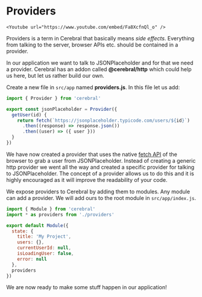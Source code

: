 # Providers

```marksy
<Youtube url="https://www.youtube.com/embed/Fa8XcfnQl_o" />
```

Providers is a term in Cerebral that basically means _side effects_. Everything from talking to the server, browser APIs etc. should be contained in a provider.

In our application we want to talk to JSONPlaceholder and for that we need a provider. Cerebral has an addon called **@cerebral/http** which could help us here, but let us rather build our own.

Create a new file in `src/app` named **providers.js**. In this file let us add:

```js
import { Provider } from 'cerebral'

export const jsonPlaceholder = Provider({
  getUser(id) {
    return fetch(`https://jsonplaceholder.typicode.com/users/${id}`)
      .then((response) => response.json())
      .then((user) => ({ user }))
  }
})
```

We have now created a provider that uses the native [fetch API](https://developer.mozilla.org/en-US/docs/Web/API/Fetch_API) of the browser to grab a user from JSONPlaceholder. Instead of creating a generic http provider we went all the way and created a specific provider for talking to JSONPlaceholder. The concept of a provider allows us to do this and it is highly encouraged as it will improve the readability of your code.

We expose providers to Cerebral by adding them to modules. Any module can add a provider. We will add ours to the root module in `src/app/index.js`.

```js
import { Module } from 'cerebral'
import * as providers from './providers'

export default Module({
  state: {
    title: 'My Project',
    users: {},
    currentUserId: null,
    isLoadingUser: false,
    error: null
  },
  providers
})
```

We are now ready to make some stuff happen in our application!

